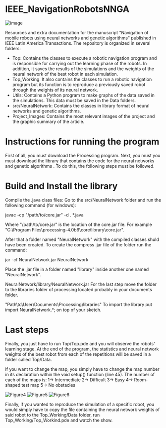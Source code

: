 # IEEE_NavigationRobotsNNGA
![image](https://github.com/davidabadp/IEEE_NavigationRobotsNNGA/assets/47812104/a280fd88-e0f7-4bb3-9559-d9e8d83386c5)

Resources and extra documentation for the manuscript "Navigation of mobile robots using neural networks and genetic algorithms" published in IEEE Latin America Transactions. The repository is organized in several folders:
- Top: Contains the classes to execute a robotic navigation program and is responsible for carrying out the learning phase of the robots. In addition, it saves the results of the simulations and the weights of the neural network of the best robot in each simulation.
- Top_Working: It also contains the classes to run a robotic navigation program but its function is to reproduce a previously saved robot through the weights of its neural network.
- Utils: Contains a Python program to make graphs of the data saved in the simulations. This data must be saved in the Data folders.
- src/NeuralNetwork: Contains the classes in library format of neural networks and genetic algorithms.
- Project_Images: Contains the most relevant images of the project and the graphic summary of the article. 

# Instructions for running the program
First of all, you must download the Processing program. Next, you must you must download the library that contains the code for the neural networks and genetic algorithms . To do this, the following steps must be followed.

# Build and Install the library
Compile the .java class files: Go to the src/NeuralNetwork folder and run the following command (for windows):

  javac -cp "/path/to/core.jar" -d . *.java
  
Where "/path/to/core.jar" is the location of the core.jar file. 
For example "C:\Program Files\processing-4.0b6\core\library\core.jar".



After that a folder named "NeuralNetwork" with the compiled classes shuld have been created. To create the compress .jar file of the folder run the command:

  jar -cf NeuralNetwork.jar NeuralNetwork
  
Place the .jar file in a folder named "library" inside another one named "NeuralNetwork".

  NeuralNetwork/library/NeuralNetwork.jar
For the last step move the folder to the libraries folder of processing located probably in your documents folder.

  "Path\to\User\Documents\Processing\libraries"
To import the library put import NeuralNetwork.*; on top of your sketch.

# Last steps
Finally, you just have to run Top/Top.pde and you will observe the robots' learning stage. At the end of the program, the statistics and neural network weights of the best robot from each of the repetitions will be saved in a folder called Top/Data.

If you want to change the map, you simply have to change the map number in its declaration within the void setup() function (line 45). The number of each of the maps is:
1-> Intermediate
2-> Difficult
3-> Easy
4-> Room-shaped test map
5-> No obstacles

![Figure4](https://github.com/davidabadp/IEEE_NavigationRobotsNNGA/assets/47812104/c9293dfe-f548-46a4-afe1-e11a7311cceb)
![Figure5](https://github.com/davidabadp/IEEE_NavigationRobotsNNGA/assets/47812104/fb1c9e2c-3e8e-4733-83bf-4bf356437c94)
![Figure6](https://github.com/davidabadp/IEEE_NavigationRobotsNNGA/assets/47812104/946269ea-e6e7-4ee1-b12f-343f46235fc9)


Finally, if you wanted to reproduce the simulation of a specific robot, you would simply have to copy the file containing the neural network weights of said robot to the Top_Working/Data folder, run Top_Working/Top_Workind.pde and watch the show.
